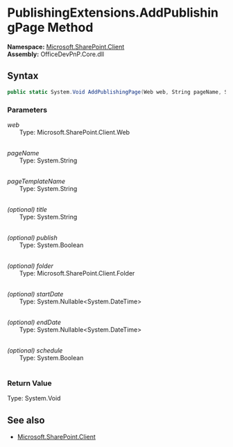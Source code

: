 # PublishingExtensions.AddPublishingPage Method  
**Namespace:** [Microsoft.SharePoint.Client](Microsoft.SharePoint.Client.md)  
**Assembly:** OfficeDevPnP.Core.dll  
## Syntax
```C#
public static System.Void AddPublishingPage(Web web, String pageName, String pageTemplateName, String title, Boolean publish, Folder folder, Nullable<DateTime> startDate, Nullable<DateTime> endDate, Boolean schedule)
```
### Parameters
*web*  
&emsp;&emsp;Type: Microsoft.SharePoint.Client.Web  
&emsp;&emsp;  
  
*pageName*  
&emsp;&emsp;Type: System.String  
&emsp;&emsp;  
  
*pageTemplateName*  
&emsp;&emsp;Type: System.String  
&emsp;&emsp;  
  
*(optional) title*  
&emsp;&emsp;Type: System.String  
&emsp;&emsp;  
  
*(optional) publish*  
&emsp;&emsp;Type: System.Boolean  
&emsp;&emsp;  
  
*(optional) folder*  
&emsp;&emsp;Type: Microsoft.SharePoint.Client.Folder  
&emsp;&emsp;  
  
*(optional) startDate*  
&emsp;&emsp;Type: System.Nullable<System.DateTime>  
&emsp;&emsp;  
  
*(optional) endDate*  
&emsp;&emsp;Type: System.Nullable<System.DateTime>  
&emsp;&emsp;  
  
*(optional) schedule*  
&emsp;&emsp;Type: System.Boolean  
&emsp;&emsp;  
  
### Return Value
Type: System.Void  

## See also
- [Microsoft.SharePoint.Client](Microsoft.SharePoint.Client.md)

